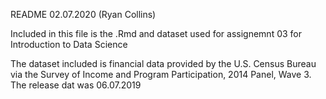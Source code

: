 README 02.07.2020 (Ryan Collins)

Included in this file is the .Rmd and dataset used for assignemnt 03 for Introduction to Data Science

The dataset included is financial data provided by the U.S. Census Bureau via the Survey of Income and Program Participation, 2014 Panel, Wave 3. The release dat was 06.07.2019																		